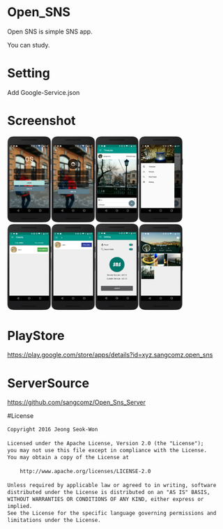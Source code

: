 # Open_SNS
Open SNS is simple SNS app.

You can study.

# Setting 
Add Google-Service.json

# Screenshot

<img src="/img/1.png" width=20%><img src="/img/2.png" width=20%><img src="/img/3.png" width=20%><img src="/img/4.png" width=20%>
<img src="/img/5.png" width=20%><img src="/img/6.png" width=20%><img src="/img/7.png" width=20%><img src="/img/8.png" width=20%>

# PlayStore
https://play.google.com/store/apps/details?id=xyz.sangcomz.open_sns

# ServerSource
https://github.com/sangcomz/Open_Sns_Server

#License

    Copyright 2016 Jeong Seok-Won

    Licensed under the Apache License, Version 2.0 (the "License");
    you may not use this file except in compliance with the License.
    You may obtain a copy of the License at

        http://www.apache.org/licenses/LICENSE-2.0

    Unless required by applicable law or agreed to in writing, software
    distributed under the License is distributed on an "AS IS" BASIS,
    WITHOUT WARRANTIES OR CONDITIONS OF ANY KIND, either express or implied.
    See the License for the specific language governing permissions and
    limitations under the License.

